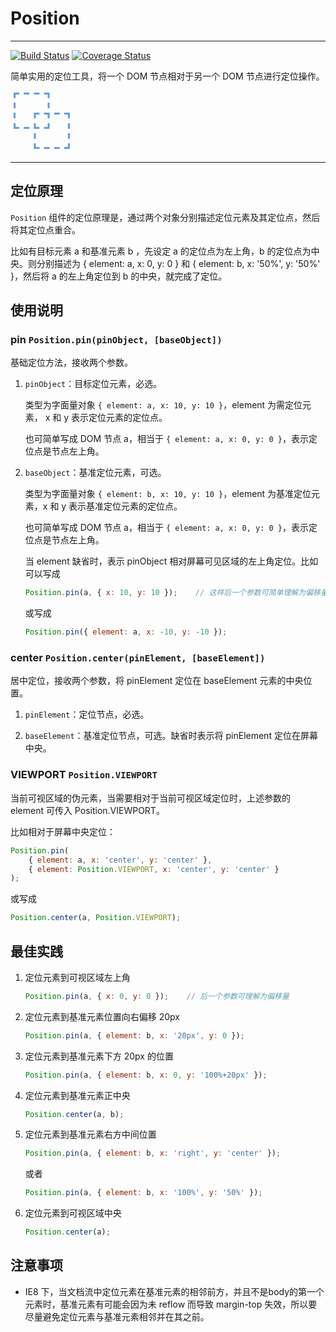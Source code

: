 # Position

---

[![Build Status](https://travis-ci.org/aralejs/position.png)](https://travis-ci.org/aralejs/position)
[![Coverage Status](https://coveralls.io/repos/aralejs/position/badge.png?branch=master)](https://coveralls.io/r/aralejs/position)

简单实用的定位工具，将一个 DOM 节点相对于另一个 DOM 节点进行定位操作。


<span style="font-size:100px;line-height:1;color:#619EE8;">⿻</span>

---

## 定位原理

`Position` 组件的定位原理是，通过两个对象分别描述定位元素及其定位点，然后将其定位点重合。

比如有目标元素 a 和基准元素 b ，先设定 a 的定位点为左上角，b 的定位点为中央。则分别描述为 { element: a, x: 0, y: 0 } 和 { element: b, x: '50%', y: '50%' }，然后将 a 的左上角定位到 b 的中央，就完成了定位。


## 使用说明

### pin `Position.pin(pinObject, [baseObject])`

基础定位方法，接收两个参数。

1. `pinObject`：目标定位元素，必选。

    类型为字面量对象 `{ element: a, x: 10, y: 10 }`，element 为需定位元素， x 和 y 表示定位元素的定位点。
    
    也可简单写成 DOM 节点 a，相当于 `{ element: a, x: 0, y: 0 }`，表示定位点是节点左上角。
    
2. `baseObject`：基准定位元素，可选。

    类型为字面量对象 `{ element: b, x: 10, y: 10 }`，element 为基准定位元素，x 和 y 表示基准定位元素的定位点。
    
    也可简单写成 DOM 节点 a，相当于 `{ element: a, x: 0, y: 0 }`，表示定位点是节点左上角。
    
    当 element 缺省时，表示 pinObject 相对屏幕可见区域的左上角定位。比如可以写成
        
    ```js
    Position.pin(a, { x: 10, y: 10 });    // 这样后一个参数可简单理解为偏移量
    ```
        
    或写成
        
    ```js
    Position.pin({ element: a, x: -10, y: -10 });
    ```


### center `Position.center(pinElement, [baseElement])`

居中定位，接收两个参数，将 pinElement 定位在 baseElement 元素的中央位置。

1. `pinElement`：定位节点，必选。

2. `baseElement`：基准定位节点，可选。缺省时表示将 pinElement 定位在屏幕中央。


### VIEWPORT `Position.VIEWPORT`

当前可视区域的伪元素，当需要相对于当前可视区域定位时，上述参数的 element 可传入 Position.VIEWPORT。

比如相对于屏幕中央定位：
    
```js
Position.pin(
    { element: a, x: 'center', y: 'center' }, 
    { element: Position.VIEWPORT, x: 'center', y: 'center' }
);
```
    
或写成

```js
Position.center(a, Position.VIEWPORT);
```


## 最佳实践

1. 定位元素到可视区域左上角

    ```js
    Position.pin(a, { x: 0, y: 0 });    // 后一个参数可理解为偏移量
    ```

2. 定位元素到基准元素位置向右偏移 20px

    ```js
    Position.pin(a, { element: b, x: '20px', y: 0 });
    ```

3. 定位元素到基准元素下方 20px 的位置

    ```js
    Position.pin(a, { element: b, x: 0, y: '100%+20px' });
    ```

4. 定位元素到基准元素正中央

    ```js
    Position.center(a, b);
    ```
    
5. 定位元素到基准元素右方中间位置
    
    ```js        
    Position.pin(a, { element: b, x: 'right', y: 'center' });
    ```

    或者
    
    ```js
    Position.pin(a, { element: b, x: '100%', y: '50%' });
    ```

6. 定位元素到可视区域中央

    ```js
    Position.center(a);
    ```


## 注意事项

 - IE8 下，当文档流中定位元素在基准元素的相邻前方，并且不是body的第一个元素时，基准元素有可能会因为未 reflow 而导致 margin-top 失效，所以要尽量避免定位元素与基准元素相邻并在其之前。

